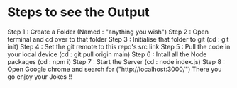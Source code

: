 <h1>Steps to see the Output</h1>
Step 1 : Create a Folder (Named : "anything you wish")
Step 2 : Open terminal and cd over to that folder
Step 3 : Initialise that folder to git (cd : git init)
Step 4 : Set the git remote to this repo's src link
Step 5 : Pull the code in your local device (cd : git pull origin main)
Step 6 : Intall all the Node packages (cd : npm i)
Step 7 : Start the Server (cd : node index.js)
Step 8 : Open Google chrome and search for ("http://localhost:3000/")
There you go enjoy your Jokes !!
